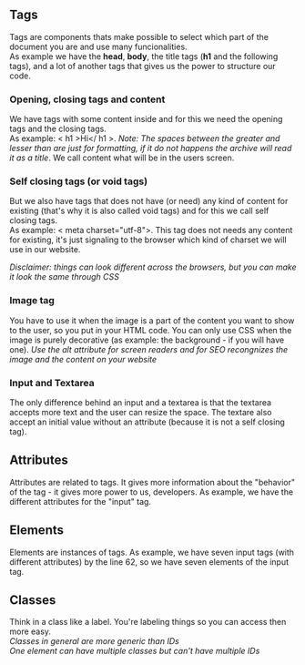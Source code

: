 ## Tags
Tags are components thats make possible to select which part of the document you are and use many funcionalities.  
As example we have the **head**, **body**, the title tags (**h1** and the following tags), and a lot of 
another tags that gives us the power to structure our code.  
### Opening, closing tags and content
We have tags with some content inside and for this we need the opening tags and the closing tags.  
As example: < h1 >Hi</ h1 >. *Note: The spaces between the greater and lesser than are just for formatting, if it do not happens the archive will read it as a title*. We call content what will be in the users screen.  
### Self closing tags (or void tags)
But we also have tags that does not have (or need) any kind of content for existing (that's why it is also called void tags) and for this we call self closing tags.  
As example: < meta charset="utf-8">. This tag does not needs any content for existing, it's just signaling to the browser which kind of charset we will use in our website.

  
*Disclaimer: things can look different across the browsers, but you can make it look the same through CSS*
### Image tag
You have to use it when the image is a part of the content you want to show to the user, so you put in your HTML code. You can only use CSS when the image is purely decorative (as example: the background - if you will have one). *Use the alt attribute for screen readers and for SEO recongnizes the image and the content on your website*
### Input and Textarea
The only difference behind an input and a textarea is that the textarea accepts more text and the user can resize the space.
The textare also accept an initial value without an attribute (because it is not a self closing tag).
## Attributes
Attributes are related to tags. It gives more information about the "behavior" of the tag - it gives more power to us, developers. As example, we have the different attributes for the "input" tag.
## Elements
Elements are instances of tags. As example, we have seven input tags (with different attributes) by the line 62, so we have seven elements of the input tag.
## Classes
Think in a class like a label. You're labeling things so you can access then more easy.  
*Classes in general are more generic than IDs*  
*One element can have multiple classes but can't have multiple IDs*